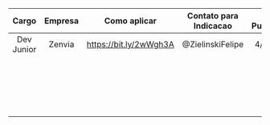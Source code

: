 

| **Cargo**          | **Empresa**       | **Como aplicar**          | **Contato para Indicacao**   | **Data Publicacao** |
|:-----------------: |:-----------------:|:-------------------------:|:----------------------------:|:-------------------:|
|Dev Junior          |     Zenvia        |https://bit.ly/2wWgh3A     |@ZielinskiFelipe              |   4/4/2020          |   
|                    |                   |                           |                              |                     |
|                    |                   |                           |                              |                     |
|                    |                   |                           |                              |                     |
|                    |                   |                           |                              |                     |
|                    |                   |                           |                              |                     |
|                    |                   |                           |                              |                     |
|                    |                   |                           |                              |                     |
|                    |                   |                           |                              |                     |
|                    |                   |                           |                              |                     |
|                    |                   |                           |                              |                     |
|                    |                   |                           |                              |                     |
|                    |                   |                           |                              |                     |
|                    |                   |                           |                              |                     |
|                    |                   |                           |                              |                     |
|                    |                   |                           |                              |                     |
|                    |                   |                           |                              |                     |
|                    |                   |                           |                              |                     |
|                    |                   |                           |                              |                     |
|                    |                   |                           |                              |                     |
|                    |                   |                           |                              |                     |
    


     
